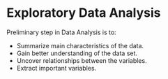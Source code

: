 # Exploratory Data Analysis
Preliminary step in Data Analysis is to:
- Summarize main characteristics of the data.
- Gain better understanding of the data set.
- Uncover relationships between the variables.
- Extract important variables.